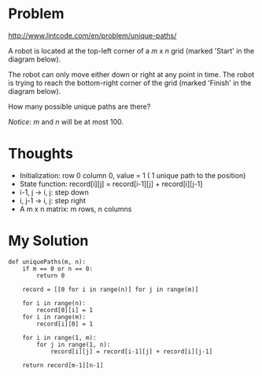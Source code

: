 # Problem

http://www.lintcode.com/en/problem/unique-paths/

A robot is located at the top-left corner of a *m* x *n* grid (marked 'Start' in the diagram below). 

The robot can only move either down or right at any point in time. The robot is trying to reach the bottom-right corner of the grid (marked 'Finish' in the diagram below). 

How many possible unique paths are there?

*Notice*: *m* and *n* will be at most 100.

# Thoughts

- Initialization: row 0 column 0, value = 1 ( 1 unique path to the position)
- State function: record[i][j] = record[i-1][j] + record[i][j-1]
- i-1, j -> i, j: step down
- i, j-1 -> i, j: step right
- A m x n matrix: m rows, n columns

# My Solution

```
def uniquePaths(m, n):
    if m == 0 or n == 0:
        return 0
    
    record = [[0 for i in range(n)] for j in range(m)]
    
    for i in range(n):
        record[0][i] = 1
    for i in range(m):
        record[i][0] = 1
    
    for i in range(1, m):
        for j in range(1, n):
            record[i][j] = record[i-1][j] + record[i][j-1]
    
    return record[m-1][n-1]

```
